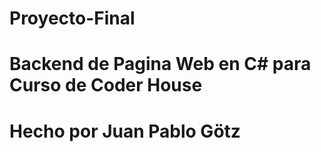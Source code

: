# Proyecto-Final
# Backend de Pagina Web en C# para Curso de Coder House
# Hecho por Juan Pablo Götz
